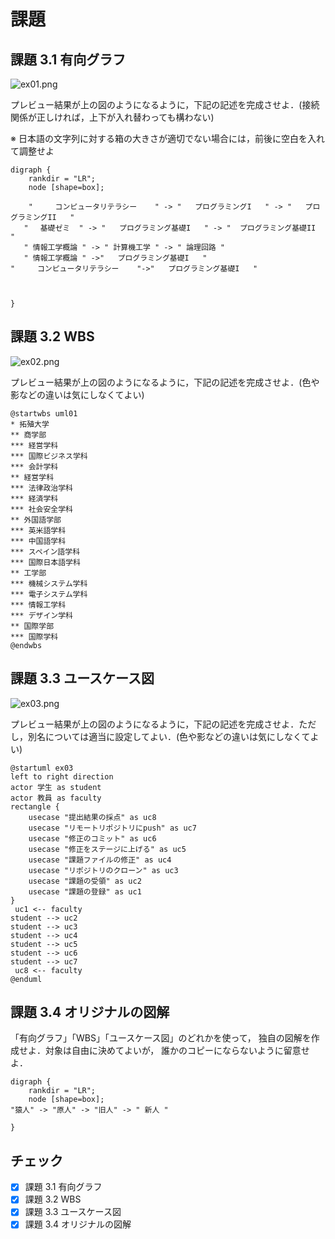 # 課題

## 課題 3.1 有向グラフ

![ex01.png](ex01.png)

プレビュー結果が上の図のようになるように，下記の記述を完成させよ．(接続関係が正しければ，上下が入れ替わっても構わない)

※ 日本語の文字列に対する箱の大きさが適切でない場合には，前後に空白を入れて調整せよ

```graphviz
digraph {
    rankdir = "LR";
    node [shape=box];

    "     コンピュータリテラシー    " -> "   プログラミングI   " -> "   プログラミングII   "
   " 　基礎ゼミ  " -> "   プログラミング基礎I   " -> "  プログラミング基礎II  "
   " 情報工学概論 " -> " 計算機工学 " -> " 論理回路 "
   " 情報工学概論 " ->"   プログラミング基礎I   "
"     コンピュータリテラシー    "->"   プログラミング基礎I   "


 
}
```

## 課題 3.2 WBS

![ex02.png](ex02.png)

プレビュー結果が上の図のようになるように，下記の記述を完成させよ．(色や影などの違いは気にしなくてよい)

```plantUML
@startwbs uml01
* 拓殖大学
** 商学部
*** 経営学科
*** 国際ビジネス学科
*** 会計学科
** 経営学科
*** 法律政治学科
*** 経済学科
*** 社会安全学科
** 外国語学部
*** 英米語学科
*** 中国語学科
*** スペイン語学科
*** 国際日本語学科
** 工学部
*** 機械システム学科
*** 電子システム学科
*** 情報工学科
*** デザイン学科
** 国際学部
*** 国際学科
@endwbs
```

## 課題 3.3 ユースケース図

![ex03.png](ex03.png)

プレビュー結果が上の図のようになるように，下記の記述を完成させよ．ただし，別名については適当に設定してよい．(色や影などの違いは気にしなくてよい)

```plantUML
@startuml ex03
left to right direction
actor 学生 as student
actor 教員 as faculty
rectangle {
    usecase "提出結果の採点" as uc8
    usecase "リモートリポジトリにpush" as uc7
    usecase "修正のコミット" as uc6
    usecase "修正をステージに上げる" as uc5
    usecase "課題ファイルの修正" as uc4
    usecase "リポジトリのクローン" as uc3
    usecase "課題の受領" as uc2
    usecase "課題の登録" as uc1
}
 uc1 <-- faculty
student --> uc2
student --> uc3
student --> uc4
student --> uc5
student --> uc6
student --> uc7
 uc8 <-- faculty
@enduml
```

## 課題 3.4 オリジナルの図解

「有向グラフ」「WBS」「ユースケース図」のどれかを使って，
独自の図解を作成せよ．対象は自由に決めてよいが，
誰かのコピーにならないように留意せよ．

```graphviz
digraph {
    rankdir = "LR";
    node [shape=box];
"猿人" -> "原人" -> "旧人" -> " 新人 "

}
```


## チェック
- [x] 課題 3.1 有向グラフ
- [x] 課題 3.2 WBS
- [x] 課題 3.3 ユースケース図
- [x] 課題 3.4 オリジナルの図解
